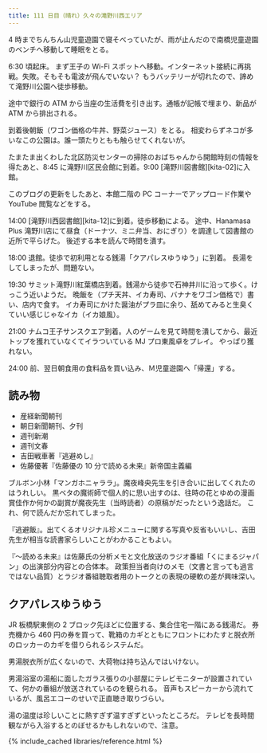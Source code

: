 ```yaml
---
title: 111 日目（晴れ）久々の滝野川西エリア
---
```


4 時までちんちん山児童遊園で寝そべっていたが、雨が止んだので南橋児童遊園のベンチへ移動して睡眠をとる。

6:30 頃起床。
まず王子の Wi-Fi スポットへ移動。インターネット接続に再挑戦。失敗。そもそも電波が飛んでいない？
もうバッテリーが切れたので、諦めて滝野川公園へ徒歩移動。

途中で銀行の ATM から当座の生活費を引き出す。通帳が記帳で埋まり、新品が ATM から排出される。

到着後朝飯（ワゴン価格の牛丼、野菜ジュース）をとる。
相変わらずネコが多いなこの公園は。誰一頭たりともも触らせてくれないが。

たまたま出くわした北区防災センターの掃除のおばちゃんから開館時刻の情報を得たあと、8:45 に滝野川区民会館に到着。9:00 [滝野川図書館][kita-02]に入館。

このブログの更新をしたあと、本館二階の PC コーナーでアップロード作業や YouTube 閲覧などをする。

14:00 [滝野川西図書館][kita-12]に到着。徒歩移動による。
途中、Hanamasa Plus 滝野川店にて昼食（ドーナツ、ミニ弁当、おにぎり）を調達して図書館の近所で平らげた。
後述する本を読んで時間を潰す。

18:00 退館。徒歩で初利用となる銭湯「クアパレスゆうゆう」に到着。
長湯をしてしまったが、問題ない。

19:30 サミット滝野川紅葉橋店到着。銭湯から徒歩で石神井川に沿って歩く。けっこう近いようだ。
晩飯を（プチ天丼、イカ寿司、バナナをワゴン価格で）書い、店内で食す。
イカ寿司にかけた醤油がプラ皿に余り、舐めてみると生臭くていい感じじゃなイカ（イカ娘風）。

21:00 ナムコ王子サンスクエア到着。人のゲームを見て時間を潰してから、最近トップを獲れていなくてイラついている MJ プロ東風卓をプレイ。
やっぱり獲れない。

24:00 前、翌日朝食用の食料品を買い込み、Ｍ児童遊園へ「帰還」する。

## 読み物

* 産経新聞朝刊
* 朝日新聞朝刊、夕刊
* 週刊新潮
* 週刊文春
* 吉田戦車著『逃避めし』
* 佐藤優著『佐藤優の 10 分で読める未来』新帝国主義編

ブルボン小林「マンガホニャララ」。魔夜峰央先生を引き合いに出してくれたのはうれしい。
黒ベタの魔術師で個人的に思い出すのは、往時の花とゆめの漫画賞佳作か何かの副賞が魔夜先生（当時読者）の原稿がだったという逸話だ。
これ、何で読んだか忘れてしまった。

『逃避飯』。出てくるオリジナル珍メニューに関する写真や反省もいいし、吉田先生が相当な読書家らしいことがわかることもよい。

『～読める未来』は佐藤氏の分析メモと文化放送のラジオ番組「くにまるジャパン」の出演部分内容との合体本。
政策担当者向けのメモ（文書と言っても過言ではない品質）とラジオ番組聴取者用のトークとの表現の硬軟の差が興味深い。

## クアパレスゆうゆう

JR 板橋駅東側の 2 ブロック先ほどに位置する、集合住宅一階にある銭湯だ。
券売機から 460 円の券を買って、靴箱のカギとともにフロントにわたすと脱衣所のロッカーのカギを借りられるシステムだ。

男湯脱衣所が広くないので、大荷物は持ち込んではいけない。

男湯浴室の湯船に面したガラス張りの小部屋にテレビモニターが設置されていて、何かの番組が放送されているのを観られる。
音声もスピーカーから流れているが、風呂エコーのせいで正直聴き取りづらい。

湯の温度は珍しいことに熱すぎず温すぎずといったところだ。
テレビを長時間観ながら入浴するとのぼせるかもしれないので、注意。

{% include_cached libraries/reference.html %}
